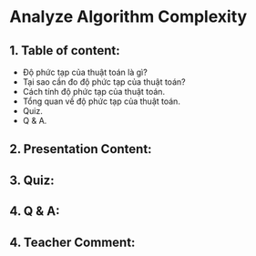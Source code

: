 # Analyze Algorithm Complexity

## 1. Table of content:
- Độ phức tạp của thuật toán là gì?
- Tại sao cần đo độ phức tạp của thuật toán?
- Cách tính độ phức tạp của thuật toán.
- Tổng quan về độ phức tạp của thuật toán.
- Quiz.
- Q & A.
## 2. Presentation Content:
## 3. Quiz:
## 4. Q & A:
## 4. Teacher Comment:
